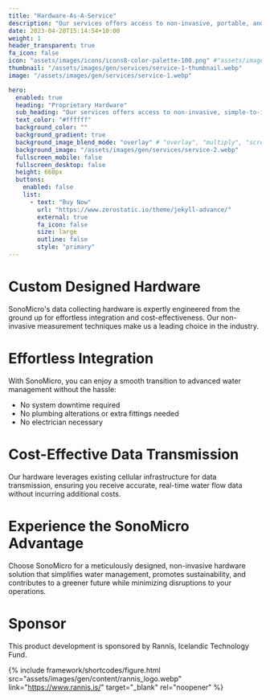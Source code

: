 ```yaml
---
title: "Hardware-As-A-Service"
description: "Our services offers access to non-invasive, portable, and simple-to-install sub-metering hardware that provides precise, real-time water flow data, allowing for efficient water usage monitoring at a minimal, budget-friendly licencing fee."
date: 2023-04-28T15:14:54+10:00
weight: 1
header_transparent: true
fa_icon: false
icon: "assets/images/icons/icons8-color-palette-100.png" #"assets/images/icons/icons8-source-code-100.png"
thumbnail: "/assets/images/gen/services/service-1-thumbnail.webp"
image: "/assets/images/gen/services/service-1.webp"

hero:
  enabled: true
  heading: "Proprietary Hardware"
  sub_heading: "Our services offers access to non-invasive, simple-to-install sub-metering hardware that provides precise, real-time water flow data, allowing for efficient water usage monitoring at a minimal, budget-friendly ongoing cost."
  text_color: "#ffffff"
  background_color: ""
  background_gradient: true
  background_image_blend_mode: "overlay" # "overlay", "multiply", "screen"
  background_image: "/assets/images/gen/services/service-2.webp"
  fullscreen_mobile: false
  fullscreen_desktop: false
  height: 660px
  buttons:
    enabled: false
    list:
      - text: "Buy Now"
        url: "https://www.zerostatic.io/theme/jekyll-advance/"
        external: true
        fa_icon: false
        size: large
        outline: false
        style: "primary"
---
```

# Custom Designed Hardware
SonoMicro's data collecting hardware is expertly engineered from the ground up for effortless integration and cost-effectiveness. Our non-invasive measurement techniques make us a leading choice in the industry.

# Effortless Integration
With SonoMicro, you can enjoy a smooth transition to advanced water management without the hassle:

- No system downtime required
- No plumbing alterations or extra fittings needed
- No electrician necessary

# Cost-Effective Data Transmission
Our hardware leverages existing cellular infrastructure for data transmission, ensuring you receive accurate, real-time water flow data without incurring additional costs.

# Experience the SonoMicro Advantage
Choose SonoMicro for a meticulously designed, non-invasive hardware solution that simplifies water management, promotes sustainability, and contributes to a greener future while minimizing disruptions to your operations.

# Sponsor

This product development is sponsored by Rannís, Icelandic Technology Fund. 

{% include framework/shortcodes/figure.html src="assets/images/gen/content/rannis_logo.webp" link="https://www.rannis.is/" target="_blank" rel="noopener" %}